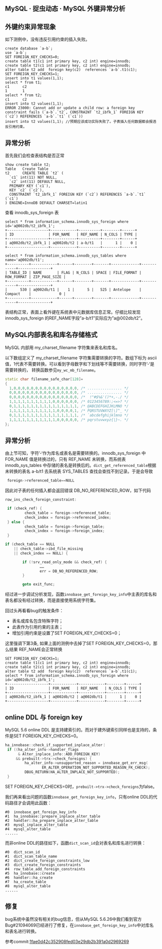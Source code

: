 ## MySQL · 捉虫动态 · MySQL 外键异常分析


    
## 外键约束异常现象

如下测例中，没有违反引用约束的插入失败。  

```LANG
create database `a-b`;
use `a-b`;
SET FOREIGN_KEY_CHECKS=0;
create table t1(c1 int primary key, c2 int) engine=innodb;
create table t2(c1 int primary key, c2 int) engine=innodb;
alter table t2 add  foreign key(c2)  references `a-b`.t1(c1);
SET FOREIGN_KEY_CHECKS=1;
insert into t1 values(1,1);
select * from t1;
c1      c2
1       1
select * from t2;
c1      c2
insert into t2 values(1,1);
ERROR 23000: Cannot add or update a child row: a foreign key constraint fails (`a-b`.`t2`, CONSTRAINT `t2_ibfk_1` FOREIGN KEY (`c2`) REFERENCES `a-b`.`t1` (`c1`))
insert into t2 values(1,1); //预期应该成功实际失败了。子表插入任何数据都会报违反引用约束。

```

## 异常分析


首先我们会检查表结构是否正常  

```LANG
show create table t2;
Table   Create Table
t2      CREATE TABLE `t2` (
  `c1` int(11) NOT NULL,
  `c2` int(11) DEFAULT NULL,
  PRIMARY KEY (`c1`),
  KEY `c2` (`c2`),
  CONSTRAINT `t2_ibfk_1` FOREIGN KEY (`c2`) REFERENCES `a-b`.`t1` (`c1`)
) ENGINE=InnoDB DEFAULT CHARSET=latin1

```


查看 innodb_sys_foreign 表  

```LANG
select * from information_schema.innodb_sys_foreign where id='a@002db/t2_ibfk_1';
+-------------------+------------+----------+--------+------+
| ID                | FOR_NAME   | REF_NAME | N_COLS | TYPE |
+-------------------+------------+----------+--------+------+
| a@002db/t2_ibfk_1 | a@002db/t2 | a-b/t1   |      1 |    0 |
+-------------------+------------+----------+--------+------+

select * from information_schema.innodb_sys_tables where name='a@002db/t1';
+----------+------------+------+--------+-------+-------------+------------+---------------+
| TABLE_ID | NAME       | FLAG | N_COLS | SPACE | FILE_FORMAT | ROW_FORMAT | ZIP_PAGE_SIZE |
+----------+------------+------+--------+-------+-------------+------------+---------------+
|      530 | a@002db/t1 |    1 |      5 |   525 | Antelope    | Compact    |             0 |
+----------+------------+------+--------+-------+-------------+------------+---------------+

```


表结构正常，表面上看外键在系统表中元数据库信息正常。仔细比较发现 innodb_sys_foreign 的REF_NAME字段”a-b/t1”实际应为”a@002db/t2”。  

## MySQL内部表名和库名存储格式


MySQL 内部用 my_charset_filename 字符集来表名和库名。  


以下数组定义了 my_charset_filename 字符集需要转换的字符。数组下标为 ascii 值，1代表不需要转换。可以看到字母数字和下划线等不需要转换，同时字符’-‘是需要转换的， 转换函数参见`my_wc_mb_filename`。  

```cpp
static char filename_safe_char[128]=
{
  1,0,0,0,0,0,0,0,0,0,0,0,0,0,0,0, /* ................ */
  0,0,0,0,0,0,0,0,0,0,0,0,0,0,0,0, /* ................ */
  0,0,0,0,0,0,0,0,0,0,0,0,0,0,0,0, /*  !"#$%&'()*+,-./ */
  1,1,1,1,1,1,1,1,1,1,0,0,0,0,0,0, /* 0123456789:;<=>? */
  0,1,1,1,1,1,1,1,1,1,1,1,1,1,1,1, /* @ABCDEFGHIJKLMNO */
  1,1,1,1,1,1,1,1,1,1,1,0,0,0,0,1, /* PQRSTUVWXYZ[\]^_ */
  0,1,1,1,1,1,1,1,1,1,1,1,1,1,1,1, /* `abcdefghijklmno */
  1,1,1,1,1,1,1,1,1,1,1,0,0,0,0,0, /* pqrstuvwxyz{|}~. */
};

```

## 异常分析


由上节可知，字符’-‘作为库名或表名是需要转换的。innodb_sys_foreign 中 FOR_NAME 值是转换过的，只有 REF_NAME 未转换，而系统表 innodb_sys_tables 中存储的表名是转换后的。`dict_get_referenced_table`根据未转换的表名 a-b/t1 去系统表 SYS_TABLES 查找会查找不到记录。于是会导致  

```cpp
 foreign->referenced_table==NULL

```


因此对子表的任何插入都会返回错误 DB_NO_REFERENCED_ROW，如下代码  

```cpp
row_ins_check_foreign_constraint:

 if (check_ref) {
         check_table = foreign->referenced_table;
         check_index = foreign->referenced_index;
 } else {
         check_table = foreign->foreign_table;
         check_index = foreign->foreign_index;
 }

if (check_table == NULL
    || check_table->ibd_file_missing
    || check_index == NULL) {

        if (!srv_read_only_mode && check_ref) {
                ……
                err = DB_NO_REFERENCED_ROW;
        }

        goto exit_func;

```


经过进一步调试分析发现，函数`innobase_get_foreign_key_info`中主表的库名和表名都没有经过转换，而是直接使用系统字符集。  


回过头再看看bug的触发条件：  


* 表名或库名包含特殊字符；
* 此表作为引用约束的主表；
* 增加引用约束是设置了SET FOREIGN_KEY_CHECKS=0；



这里强调下第3条, 如果上面的测例中去掉了SET FOREIGN_KEY_CHECKS=0，那么结果 REF_NAME会正常转换  

```LANG
SET FOREIGN_KEY_CHECKS=1;
create table t1(c1 int primary key, c2 int) engine=innodb;
create table t2(c1 int primary key, c2 int) engine=innodb;
alter table t2 add  foreign key(c2)  references `a-b`.t1(c1);
select * from information_schema.innodb_sys_foreign where id='a@002db/t2_ibfk_1';
+-------------------+------------+------------+--------+------+
| ID                | FOR_NAME   | REF_NAME   | N_COLS | TYPE |
+-------------------+------------+------------+--------+------+
| a@002db/t2_ibfk_1 | a@002db/t2 | a@002db/t1 |      1 |    0 |
+-------------------+------------+------------+--------+------+

```

## online DDL 与 foreign key


MySQL 5.6 online DDL 是支持建索引的。而对于建外键索引同样也是支持的，条件是SET FOREIGN_KEY_CHECKS=0。  

```cpp
ha_innobase::check_if_supported_inplace_alter：
 if ((ha_alter_info->handler_flags
      & Alter_inplace_info::ADD_FOREIGN_KEY)
     && prebuilt->trx->check_foreigns) {
         ha_alter_info->unsupported_reason = innobase_get_err_msg(
                 ER_ALTER_OPERATION_NOT_SUPPORTED_REASON_FK_CHECK);
         DBUG_RETURN(HA_ALTER_INPLACE_NOT_SUPPORTED);
 }

```


SET FOREIGN_KEY_CHECKS=0时，`prebuilt->trx->check_foreigns`为false。  


我们再来看出问题的函数`innobase_get_foreign_key_info`，只有online DDL的代码路径才会调用此函数：  

```LANG
#0  innobase_get_foreign_key_info
#1  ha_innobase::prepare_inplace_alter_table
#2  handler::ha_prepare_inplace_alter_table
#3  mysql_inplace_alter_table
#4  mysql_alter_table
......

```


而非online DDL的路径如下，函数`dict_scan_id`会对表名和库名进行转换：  

```LANG
#0  dict_scan_id
#1  dict_scan_table_name
#2  dict_create_foreign_constraints_low
#3  dict_create_foreign_constraints
#4  row_table_add_foreign_constraints
#5  ha_innobase::create
#6  handler::ha_create
#7  ha_create_table
#8  mysql_alter_table
......

```

## 修复


bug系统中虽然没有相关的bug信息，但从MySQL 5.6.26中我们看到官方Bug#21094069已经进行了修复，在`innobase_get_foreign_key_info`中对库名和表名进行转换。  


参考commit:[1fae0d42c352908fed03e29db2b391a0d2969269][0]  


[0]: https://github.com/mysql/mysql-server/commit/1fae0d42c352908fed03e29db2b391a0d2969269